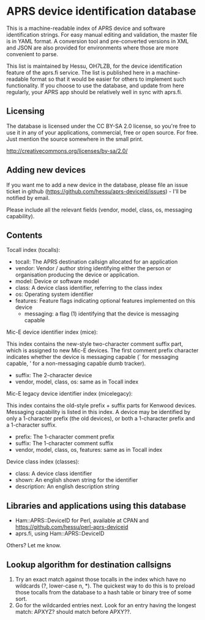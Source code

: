 
APRS device identification database
======================================

This is a machine-readable index of APRS device and software identification
strings.  For easy manual editing and validation, the master file is in YAML
format.  A conversion tool and pre-converted versions in XML and JSON are
also provided for environments where those are more convenient to parse.

This list is maintained by Hessu, OH7LZB, for the device identification
feature of the aprs.fi service.  The list is published here in a
machine-readable format so that it would be easier for others to implement
such functionality.  If you choose to use the database, and update from here
regularly, your APRS app should be relatively well in sync with aprs.fi.


Licensing
------------

The database is licensed under the CC BY-SA 2.0 license, so you're free to
use it in any of your applications, commercial, free or open source.  For
free.  Just mention the source somewhere in the small print.

http://creativecommons.org/licenses/by-sa/2.0/


Adding new devices
---------------------

If you want me to add a new device in the database, please file an issue
ticket in github (https://github.com/hessu/aprs-deviceid/issues) - I'll be
notified by email.

Please include all the relevant fields (vendor, model, class, os, messaging
capability).


Contents
----------

Tocall index (tocalls):

* tocall: The APRS destination callsign allocated for an application
* vendor: Vendor / author string identifying either the person or organisation
  producing the device or application.
* model: Device or software model
* class: A device class identifier, referring to the class index
* os: Operating system identifier
* features: Feature flags indicating optional features implemented on this device
   * messaging: a flag (1) identifying that the device is messaging capable

Mic-E device identifier index (mice):

This index contains the new-style two-character comment suffix part, which
is assigned to new Mic-E devices.  The first comment prefix character
indicates whether the device is messaging capable (` for messaging capable,
' for a non-messaging capable dumb tracker).

* suffix: The 2-character device
* vendor, model, class, os: same as in Tocall index

Mic-E legacy device identifier index (micelegacy):

This index contains the old-style prefix + suffix parts for Kenwood devices.
Messaging capability is listed in this index. A device may be identified by
only a 1-character prefix (the old devices), or both a 1-character prefix
and a 1-character suffix.

* prefix: The 1-character comment prefix
* suffix: The 1-character comment suffix
* vendor, model, class, os, features: same as in Tocall index

Device class index (classes):

* class: A device class identifier
* shown: An english shown string for the identifier
* description: An english description string


Libraries and applications using this database
-------------------------------------------------

* Ham::APRS::DeviceID for Perl, available at CPAN and
  https://github.com/hessu/perl-aprs-deviceid
* aprs.fi, using Ham::APRS::DeviceID

Others? Let me know.


Lookup algorithm for destination callsigns
---------------------------------------------

1. Try an exact match against those tocalls in the index which have no
   wildcards (?, lower-case n, *). The quickest way to do this is to
   preload those tocalls from the database to a hash table or binary
   tree of some sort.
2. Go for the wildcarded entries next. Look for an entry having the
   longest match: APXYZ? should match before APXY??.

